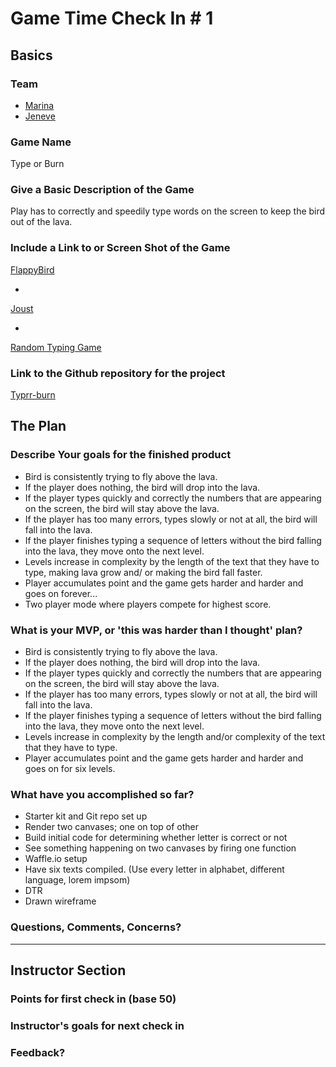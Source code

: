
# Game Time Check In # 1

## Basics

### Team
- [Marina](https://github.com/marinacor1)
- [Jeneve](https://github.com/jeneve)

### Game Name

Type or Burn

### Give a Basic Description of the Game

Play has to correctly and speedily type words on the screen to keep the bird out of the lava.

### Include a Link to or Screen Shot of the Game

[FlappyBird](https://cdn1.vox-cdn.com/thumbor/N_kdRL-phhGeAHBnofN5cEjPEeg=/0x0:639x426/1280x854/cdn0.vox-cdn.com/assets/3964735/flappy_bird.png)

+

[Joust](http://gamefabrique.com/storage/screenshots/nes/joust-04.png)

+

[Random Typing Game](http://www.rapidtyping.com/img/typing-tutor/5-0/beginner-course.png)

### Link to the Github repository for the project
[Typrr-burn](https://github.com/jeneve/typrr-burn)

## The Plan

### Describe Your goals for the finished product

- Bird is consistently trying to fly above the lava.
- If the player does nothing, the bird will drop into the lava.
- If the player types quickly and correctly the numbers that are appearing on the screen, the bird will stay above the lava.
- If the player has too many errors, types slowly or not at all, the bird will fall into the lava.
- If the player finishes typing a sequence of letters without the bird falling into the lava, they move onto the next level.
- Levels increase in complexity by the length of the text that they have to type, making lava grow and/ or making the bird fall faster.
- Player accumulates point and the game gets harder and harder and goes on forever...
- Two player mode where players compete for highest score.


### What is your MVP, or 'this was harder than I thought' plan?

- Bird is consistently trying to fly above the lava.
- If the player does nothing, the bird will drop into the lava.
- If the player types quickly and correctly the numbers that are appearing on the screen, the bird will stay above the lava.
- If the player has too many errors, types slowly or not at all, the bird will fall into the lava.
- If the player finishes typing a sequence of letters without the bird falling into the lava, they move onto the next level.
- Levels increase in complexity by the length and/or complexity of the text that they have to type.
- Player accumulates point and the game gets harder and harder and goes on for six levels.

### What have you accomplished so far?
- Starter kit and Git repo set up
- Render two canvases; one on top of other
- Build initial code for determining whether letter is correct or not
- See something happening on two canvases by firing one function
- Waffle.io setup
- Have six texts compiled. (Use every letter in alphabet, different language, lorem impsom)
- DTR
- Drawn wireframe


### Questions, Comments, Concerns?

-----

## Instructor Section

### Points for first check in (base 50)

### Instructor's goals for next check in

### Feedback?
